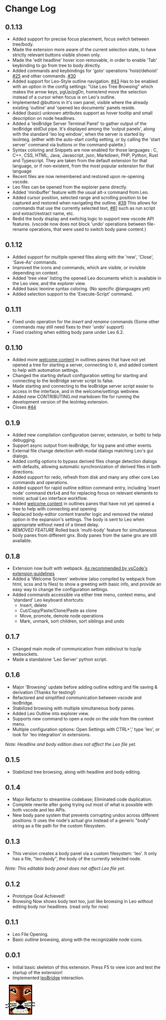 # Change Log

## 0.1.13

-   Added support for precise focus placement, focus switch between tree/body.
-   Made the extension more aware of the current selection state, to have strictly relevant buttons visible shown only.
-   Made the 'edit headline' hover icon removable, in order to enable 'Tab' keybinding to go from tree to body directly.
-   Added commands and keybindings for 'goto' operations 'hoist/dehoist' [#25](https://github.com/boltex/leointeg/issues/25) and other commands. [#30](https://github.com/boltex/leointeg/issues/30)
-   Added support for Leo-Style outline navigation. [#43](https://github.com/boltex/leointeg/issues/43) Has to be enabled with an option in the config settings: "Use Leo Tree Browsing" which makes the arrow keys, pgUp/pgDn, home/end move the selection instead of a cursor when focus is on Leo's outline.
-   Implemented @buttons in it's own panel, visible where the already existing 'outline' and 'opened leo documents' panels reside.
-   Added (basic) unknown attributes support as hover tooltip and small description on node headlines.
-   Added a 'leoBridge Server Terminal Panel' to gather output of the leoBridge stdOut pipe. It's displayed among the 'output panels', along with the standard 'leo log window', when the server is started by leoInteg. (either with the auto-start config setting, or by calling the 'start server' command via buttons or the command-palette.)
-   Syntax coloring and Snippets are now enabled for those languages : C, C++, CSS, HTML, Java, Javascript, json, Markdown, PHP, Python, Rust and Typescript. They are taken from the default extension for that language, or if non-existent, from the most popular extension for that language
-   Recent files are now remembered and restored upon re-opening vscode.
-   Leo files can be opened from the explorer pane directly.
-   Added 'minibuffer' feature with the usual alt-x command from Leo.
-   Added cursor position, selected range and scrolling position to be captured and restored when navigating the outline. [#39](https://github.com/boltex/leointeg/issues/39) This allows for commands that use the currently selected text, [#61](https://github.com/boltex/leointeg/issues/61) such as run script and extract/extract name, etc.
-   Redid the body display and switchig logic to support new vscode API features. (vscode now does not block 'undo' operations between file-rename operations, that were used to switch body pane content.)

## 0.1.12

-   Added support for multiple opened files along with the 'new', 'Close', 'Save-As' commands.
-   Improved the icons and commands, which are visible, or invisible depending on context.
-   Added 'tree view' listing the opened Leo documents which is available in the Leo view, and the explorer view.
-   Added basic leonine syntax coloring. (No specific \@languages yet)
-   Added selection support to the 'Execute-Script' command.

## 0.1.11

-   Fixed undo operation for the _insert_ and _rename_ commands (Some other commands may still need fixes to their 'undo' support)
-   Fixed crashing when editing body pane under Leo 6.2.

## 0.1.10

-   Added more [welcome content](https://code.visualstudio.com/api/extension-guides/tree-view#welcome-content) in outlines panes that have not yet opened a tree for starting a server, connecting to it, and added content to help with automation settings.
-   Changed the starting default configuration setting for starting and connecting to the leoBridge server script to false.
-   Made starting and connecting to the leoBridge server script easier to access in the interface, and in the welcome/settings webview.
-   Added new CONTRIBUTING.md markdown file for running the development version of the leoInteg extension.
-   Closes [#44](https://github.com/boltex/leointeg/issues/44)

## 0.1.9

-   Added new compilation configuration (server, extension, or both) to help debugging.
-   Support async output from leoBridge, for log pane and other events.
-   External file change detection with modal dialogs matching Leo's gui dialogs.
-   Added config options to bypass derived files change detection dialogs with defaults, allowing automatic synchronization of derived files in both directions.
-   Added support for redo, refresh from disk and many any other core Leo commands and operations.
-   Added support for rapid outline edition command entry, including 'insert node' command **`Ctrl+I`** and for replacing focus on relevant elements to mimic actual Leo interface workflow.
-   Added [welcome content](https://code.visualstudio.com/api/extension-guides/tree-view#welcome-content) in outlines panes that have not yet opened a tree to help with connecting and opening
-   Replaced body-editor content transfer logic and removed the related option in the expansion's settings. The body is sent to Leo when appropriate without need of a timed delay.
-   _REMOVED FEATURE_ Rolled back 'multi-body' feature for simultaneous body panes from different gnx. Body panes from the same gnx are still available.

## 0.1.8

-   Extension now built with webpack. [As recommended by vsCode's extension guidelines](https://code.visualstudio.com/api/working-with-extensions/bundling-extension#using-webpack)
-   Added a 'Welcome Screen' webview (also compiled by webpack from html, scss and ts files) to show a greeting with basic info, and provide an easy way to change the configuration settings.
-   Added commands accessible via either tree menu, context menu, and 'standard' Leo keyboard shortcuts:
    -   Insert, delete
    -   Cut/Copy/Paste/Clone/Paste as clone
    -   Move, promote, demote node operations
    -   Mark, unmark, sort children, sort siblings and undo

## 0.1.7

-   Changed main mode of communication from stdin/out to tcp/ip websockets.
-   Made a standalone 'Leo Server' python script.

## 0.1.6

-   Major 'Browsing' update before adding outline editing and file saving & derivation (Thanks for testing!)
-   Refactored and simplified communication between vscode and leoBridge.
-   Stabilized browsing with multiple simultaneous body panes.
-   Added Leo Outline into explorer view.
-   Supports new command to open a node on the side from the context menu.
-   Multiple configuration options: Open Settings with CTRL+',' type 'leo', or look for 'leo integration' in extensions.

_Note: Headline and body edition does not affect the Leo file yet._

## 0.1.5

-   Stabilized tree browsing, along with headline and body editing.

## 0.1.4

-   Major Refactor to streamline codebase; Eliminated code duplication.
-   Complete rewrite after going trying out most of what is possible with both vscode and leo APIs.
-   New body pane system that prevents corrupting undos across different positions: It uses the node's actual gnx instead of a generic "body" string as a file path for the custom filesystem.

## 0.1.3

-   This version creates a body panel via a custom filesystem: 'leo'. It only has a file, "leo:/body", the body of the currently selected node.

_Note: This editable body panel does not affect Leo file yet._

## 0.1.2

-   Prototype Goal Achieved!
-   Browsing Now shows body text too, just like browsing in Leo without editing body nor headlines. (read only for now)

## 0.1.1

-   Leo File Opening.
-   Basic outline browsing, along with the recognizable node icons.

## 0.0.1

-   Initial basic skeleton of this extension. Press F5 to view icon and test the startup of the extension!
-   Implemented [leoBridge](https://leoeditor.com/leoBridge.html) interaction.

![LeoEditor](resources/leoapp96px.png)
